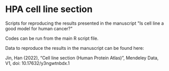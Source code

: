 # HPA cell line section
Scripts for reproducing the results presented in the manuscript "Is cell line a good model for human cancer?"

Codes can be run from the main R script file.

Data to reproduce the results in the manuscript can be found here:

Jin, Han (2022), “Cell line section (Human Protein Atlas)”, Mendeley Data, V1, doi: 10.17632/y3ngwtnbdx.1
